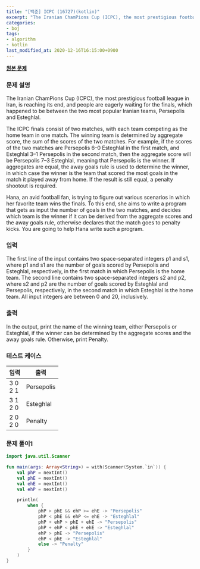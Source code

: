 ```yaml
---
title: "[백준] ICPC (16727)(kotlin)"
excerpt: "The Iranian ChamPions Cup (ICPC), the most prestigious football league in Iran, is reaching its end, and people are eagerly waiting for the finals, which happened to be between the two most popular Iranian teams, Persepolis and Esteghlal."
categories:
- boj
tags:
- algorithm
- kotlin
last_modified_at: 2020-12-16T16:15:00+0900
---
```


**[원본 문제](https://www.acmicpc.net/problem/16727)**

### 문제 설명

The Iranian ChamPions Cup (ICPC), the most prestigious football league in Iran, is reaching its end, and people are eagerly waiting for the finals, which happened to be between the two most popular Iranian teams, Persepolis and Esteghlal.

The ICPC finals consist of two matches, with each team competing as the home team in one match. The winning team is determined by aggregate score, the sum of the scores of the two matches. For example, if the scores of the two matches are Persepolis 6–0 Esteghlal in the first match, and Esteghlal 3–1 Persepolis in the second match, then the aggregate score will be Persepolis 7–3 Esteghlal, meaning that Persepolis is the winner. If aggregates are equal, the away goals rule is used to determine the winner, in which case the winner is the team that scored the most goals in the match it played away from home. If the result is still equal, a penalty shootout is required.

Hana, an avid football fan, is trying to figure out various scenarios in which her favorite team wins the finals. To this end, she aims to write a program that gets as input the number of goals in the two matches, and decides which team is the winner if it can be derived from the aggregate scores and the away goals rule, otherwise declares that the match goes to penalty kicks. You are going to help Hana write such a program.

### 입력

The first line of the input contains two space-separated integers p1 and s1, where p1 and s1 are the number of goals scored by Persepolis and Esteghlal, respectively, in the first match in which Persepolis is the home team. The second line contains two space-separated integers s2 and p2, where s2 and p2 are the number of goals scored by Esteghlal and Persepolis, respectively, in the second match in which Esteghlal is the home team. All input integers are between 0 and 20, inclusively.

### 출력

In the output, print the name of the winning team, either Persepolis or Esteghlal, if the winner can be determined by the aggregate scores and the away goals rule. Otherwise, print Penalty.

### 테스트 케이스

|입력|출력|
|-----|-----|
|3 0<br>2 1|Persepolis|
|3 1<br>2 0|Esteghlal|
|2 0<br>2 0|Penalty|

### 문제 풀이1 
```kotlin
import java.util.Scanner

fun main(args: Array<String>) = with(Scanner(System.`in`)) {
    val phP = nextInt()
    val phE = nextInt()
    val ehE = nextInt()
    val ehP = nextInt()

    println(
        when {
            phP > phE && ehP >= ehE -> "Persepolis"
            phP < phE && ehP <= ehE -> "Esteghlal"
            phP + ehP > phE + ehE -> "Persepolis"
            phP + ehP < phE + ehE -> "Esteghlal"
            ehP > phE -> "Persepolis"
            ehP < phE -> "Esteghlal"
            else -> "Penalty"
        }
    )
}
```